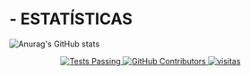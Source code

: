 # - ESTATÍSTICAS 
![Anurag's GitHub stats](https://github-readme-stats.vercel.app/api?username=thygasantos&show_icons=true&theme=default&count_private=true&hide_rank=false&include_all_commits=true)

<p align="center">
    <a href="#">
      <img alt="Tests Passing" src="https://github.com/anuraghazra/github-readme-stats/workflows/Test/badge.svg" />
    </a>
</a>
    <a href="#">
      <img alt="GitHub Contributors" src="https://img.shields.io/github/contributors/thygasantos/Game-Match-Three-Blueprint?color=0088ff" />
    </a>
</a>
</a>    <a href="https://github.com/thygasantos/">
      <img alt="visitas" src="https://img.shields.io/endpoint?url=https%3A%2F%2Fhits.dwyl.com%2Fthygasantos%2Fthygasantos.json%3Fcolor%3D0088ff&label=visitas" />
    </a>
</a>
    <br />
    <br />
    

<!--
**thygasantos/thygasantos** is a ✨ _special_ ✨ repository because its `README.md` (this file) appears on your GitHub profile.

Here are some ideas to get you started:

- 🔭 I’m currently working on ...
- 🌱 I’m currently learning ...
- 👯 I’m looking to collaborate on ...
- 🤔 I’m looking for help with ...
- 💬 Ask me about ...
- 📫 How to reach me: ...
- 😄 Pronouns: ...
- ⚡ Fun fact: ...
-->
